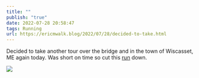 ```yaml
---
title: ""
publish: "true"
date: 2022-07-28 20:58:47
tags: Running
url: https://ericmwalk.blog/2022/07/28/decided-to-take.html
---
```


Decided to take another tour over the bridge and in the town of Wiscasset, ME again today. Was short on time so cut this [run](http://www.strava.com/activities/7542451854) down.


![](https://ericmwalk.blog/uploads/2022/7f879507c1.jpg)